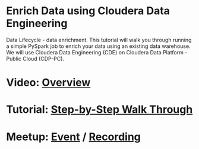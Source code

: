 # Enrich Data using Cloudera Data Engineering

Data Lifecycle - data enrichment. This tutorial will walk you through running a simple PySpark job to enrich your data using an existing data warehouse. We will use Cloudera Data Engineering (CDE) on Cloudera Data Platform - Public Cloud (CDP-PC).


# Video: [Overview](https://bcove.video/39ZnIYw)

# Tutorial: [Step-by-Step Walk Through](https://www.cloudera.com/tutorials/enrich-data-using-cloudera-data-engineering.html?utm_source=mktg-community&utm_medium=github)


# Meetup: [Event](https://www.meetup.com/futureofdata-austin/events/276200809/) / [Recording](https://youtu.be/ZH0xRQU_P3k)
